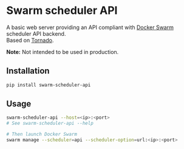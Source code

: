 # Swarm scheduler API

A basic web server providing an API compliant with [Docker Swarm](https://github.com/docker/swarm) scheduler API backend.  
Based on [Tornado](http://www.tornadoweb.org/).

**Note:** Not intended to be used in production.

## Installation

```sh
pip install swarm-scheduler-api
```

## Usage

```sh
swarm-scheduler-api --host=<ip>:<port>
# See swarm-scheduler-api --help

# Then launch Docker Swarm
swarm manage --scheduler=api --scheduler-option=url:<ip>:<port>
```
